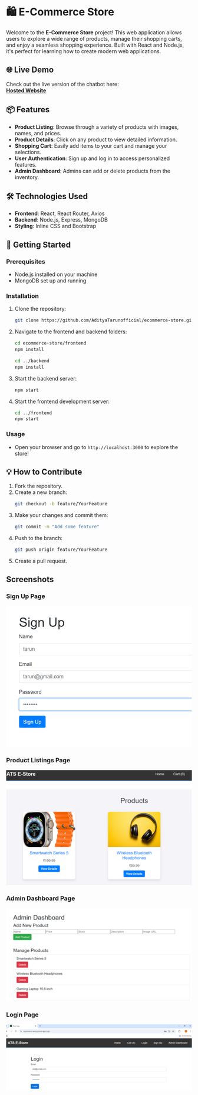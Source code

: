 # 🛍️ E-Commerce Store

Welcome to the **E-Commerce Store** project! This web application allows users to explore a wide range of products, manage their shopping carts, and enjoy a seamless shopping experience. Built with React and Node.js, it's perfect for learning how to create modern web applications.


## 🌐 **Live Demo**
Check out the live version of the chatbot here:  
[**Hosted Website**](https://ecpmmerce-wmsg.vercel.app/)

## 📦 Features

- **Product Listing**: Browse through a variety of products with images, names, and prices.
- **Product Details**: Click on any product to view detailed information.
- **Shopping Cart**: Easily add items to your cart and manage your selections.
- **User Authentication**: Sign up and log in to access personalized features.
- **Admin Dashboard**: Admins can add or delete products from the inventory.

## 🛠️ Technologies Used

- **Frontend**: React, React Router, Axios
- **Backend**: Node.js, Express, MongoDB
- **Styling**: Inline CSS and Bootstrap

## 🚀 Getting Started

### Prerequisites

- Node.js installed on your machine
- MongoDB set up and running

### Installation

1. Clone the repository:
   ```bash
   git clone https://github.com/AdityaTarunofficial/ecommerce-store.git
   ```
2. Navigate to the frontend and backend folders:
   ```bash
   cd ecommerce-store/frontend
   npm install
   ```
   ```bash
   cd ../backend
   npm install
   ```
3. Start the backend server:
   ```bash
   npm start
   ```
4. Start the frontend development server:
   ```bash
   cd ../frontend
   npm start
   ```

### Usage

- Open your browser and go to `http://localhost:3000` to explore the store!

## 💡 How to Contribute

1. Fork the repository.
2. Create a new branch:
   ```bash
   git checkout -b feature/YourFeature
   ```
3. Make your changes and commit them:
   ```bash
   git commit -m "Add some feature"
   ```
4. Push to the branch:
   ```bash
   git push origin feature/YourFeature
   ```
5. Create a pull request.



## Screenshots

### Sign Up Page
![Sign Up](./signuppage.png)

### Product Listings Page
![Product Listings](./Productlisting.png)

### Admin Dashboard Page
![Admin Dashboard](./admindashboard.png)

### Login Page
![Login Portal](./logipage.png)


